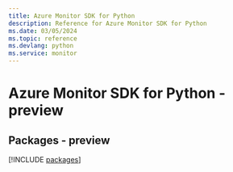```yaml
---
title: Azure Monitor SDK for Python
description: Reference for Azure Monitor SDK for Python
ms.date: 03/05/2024
ms.topic: reference
ms.devlang: python
ms.service: monitor
---
```

# Azure Monitor SDK for Python - preview
## Packages - preview
[!INCLUDE [packages](monitor-index.md)]